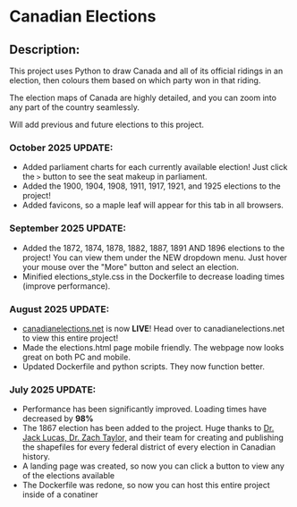 # Canadian Elections

## Description:
This project uses Python to draw Canada and all of its official ridings in an election, then colours them based on which party won in that riding.

The election maps of Canada are highly detailed, and you can zoom into any part of the country seamlessly.

Will add previous and future elections to this project.

### October 2025 UPDATE:
* Added parliament charts for each currently available election! Just click the `>` button to see 
the seat makeup in parliament.
* Added the 1900, 1904, 1908, 1911, 1917, 1921, and 1925 elections to the project!
* Added favicons, so a maple leaf will appear for this tab in all browsers.

### September 2025 UPDATE:
* Added the 1872, 1874, 1878, 1882, 1887, 1891 AND 1896 elections to the project! You can view them under the NEW dropdown menu. Just hover your mouse over the "More" button and select an election.
* Minified elections_style.css in the Dockerfile to decrease loading times (improve performance).

### August 2025 UPDATE:
* [canadianelections.net](https://canadianelections.net) is now **LIVE**! Head over to canadianelections.net to view this entire project!
* Made the elections.html page mobile friendly. The webpage now looks great on both PC and mobile.
* Updated Dockerfile and python scripts. They now function better.

### July 2025 UPDATE:
* Performance has been significantly improved. Loading times have decreased by **98%**
* The 1867 election has been added to the project. Huge thanks to [Dr. Jack Lucas, Dr. Zach Taylor,](https://borealisdata.ca/file.xhtml?fileId=449029&version=2.0) and their team for creating and publishing the shapefiles for every federal district of every election in Canadian history.
* A landing page was created, so now you can click a button to view any of the elections available
* The Dockerfile was redone, so now you can host this entire project inside of a conatiner
